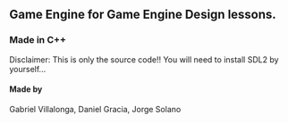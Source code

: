## Game Engine for Game Engine Design lessons.
### Made in C++

Disclaimer: This is only the source code!! You will need to install SDL2 by yourself...

#### Made by
Gabriel Villalonga,
Daniel Gracia,
Jorge Solano
